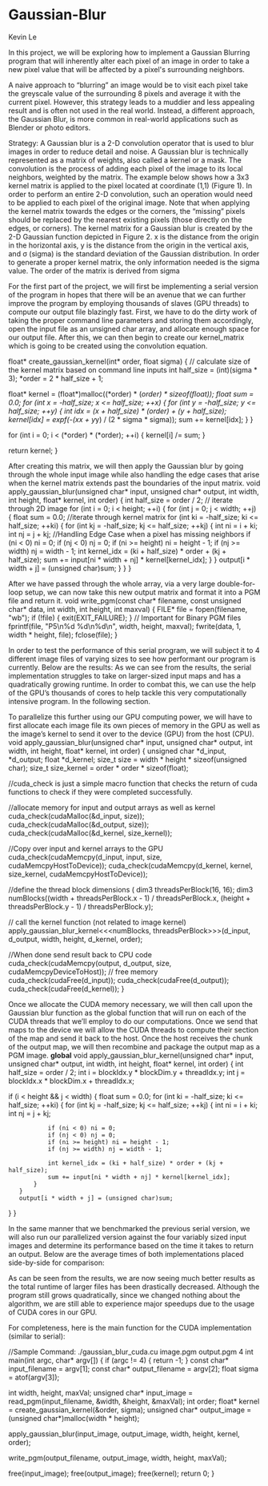 # Gaussian-Blur
Kevin Le

In this project, we will be exploring how to implement a Gaussian Blurring program that will inherently alter each pixel of an image in order to take a new pixel value that will be affected by a pixel's surrounding neighbors. 
	
A naive approach to “blurring” an image would be to visit each pixel take the greyscale value of the surrounding 8 pixels and average it with the current pixel. However, this strategy leads to a muddier and less appealing result and is often not used in the real world. Instead, a different approach, the Gaussian Blur, is more common in real-world applications such as Blender or photo editors.

Strategy: A Gaussian blur is a 2-D convolution operator that is used to blur images in order to reduce detail and noise. A Gaussian blur is technically represented as a matrix of weights, also called a kernel or a mask. The convolution is the process of adding each pixel of the image to its local neighbors, weighted by the matrix. The example below shows how a 3x3 kernel matrix is applied to the pixel located at coordinate (1,1) (Figure 1). In order to perform an entire 2-D convolution, such an operation would need to be applied to each pixel of the original image.
Note that when applying the kernel matrix towards the edges or the corners, the “missing” pixels should be replaced by the nearest existing pixels (those directly on the edges, or corners).
The kernel matrix for a Gaussian blur is created by the 2-D Gaussian function depicted in Figure 2.
x is the distance from the origin in the horizontal axis,
y is the distance from the origin in the vertical axis,
and σ (sigma) is the standard deviation of the Gaussian distribution.
In order to generate a proper kernel matrix, the only information needed is the sigma value. The order of the matrix is derived from sigma




For the first part of the project, we will first be implementing a serial version of the program in hopes that there will be an avenue that we can further improve the program by employing thousands of slaves (GPU threads) to compute our output file blazingly fast. First, we have to do the dirty work of taking the proper command line parameters and storing them accordingly, open the input file as an unsigned char array, and allocate enough space for our output file. After this, we can then begin to create our kernel_matrix which is going to be created using the convolution equation. 

float* create_gaussian_kernel(int* order, float sigma) {
   // calculate size of the kernel matrix based on command line inputs
   int half_size = (int)(sigma * 3);
   *order = 2 * half_size + 1;

   float* kernel = (float*)malloc((*order) * (*order) * sizeof(float));
   float sum = 0.0;
   for (int x = -half_size; x <= half_size; ++x) {
       for (int y = -half_size; y <= half_size; ++y) {
           int idx = (x + half_size) * (*order) + (y + half_size);
           kernel[idx] = expf(-(x*x + y*y) / (2 * sigma * sigma));
           sum += kernel[idx];
       }
   }

   for (int i = 0; i < (*order) * (*order); ++i) {
       kernel[i] /= sum;
   }

   return kernel;
}

After creating this matrix, we will then apply the Gaussian blur by going through the whole input image while also handling the edge cases that arise when the kernel matrix extends past the boundaries of the input matrix. 
void apply_gaussian_blur(unsigned char* input, unsigned char* output, int width, int height, float* kernel, int order) {
   int half_size = order / 2;
   // iterate through 2D image
   for (int i = 0; i < height; ++i) {
       for (int j = 0; j < width; ++j) {
           float sum = 0.0;
           //iterate through kernel matrix
           for (int ki = -half_size; ki <= half_size; ++ki) {
               for (int kj = -half_size; kj <= half_size; ++kj) {
                   int ni = i + ki;
                   int nj = j + kj;
                   //Handling Edge Case when a pixel has missing neighbors
                   if (ni < 0) ni = 0;
                   if (nj < 0) nj = 0;
                   if (ni >= height) ni = height - 1;
                   if (nj >= width) nj = width - 1;
                   int kernel_idx = (ki + half_size) * order + (kj + half_size);
                   sum += input[ni * width + nj] * kernel[kernel_idx];
               }
           }
           output[i * width + j] = (unsigned char)sum;
       }
   }
}



After we have passed through the whole array, via a very large double-for-loop setup, we can now take this new output matrix and format it into a PGM file and return it.
void write_pgm(const char* filename, const unsigned char* data, int width, int height, int maxval) {
   FILE* file = fopen(filename, "wb");
   if (!file) {
       exit(EXIT_FAILURE);
   }
   // Important for Binary PGM files
   fprintf(file, "P5\n%d %d\n%d\n", width, height, maxval);
   fwrite(data, 1, width * height, file);
   fclose(file);
}


 In order to test the performance of this serial program, we will subject it to 4 different image files of varying sizes to see how performant our program is currently. Below are the results:
As we can see from the results, the serial implementation struggles to take on larger-sized input maps and has a quadratically growing runtime. In order to combat this, we can use the help of the GPU’s thousands of cores to help tackle this very computationally intensive program. In the following section.

To parallelize this further using our GPU computing power, we will have to first allocate each image file its own pieces of memory in the GPU as well as the image’s kernel to send it over to the device (GPU) from the host (CPU). 
void apply_gaussian_blur(unsigned char* input, unsigned char* output, int width, int height, float* kernel, int order) {
   unsigned char *d_input, *d_output;
   float *d_kernel;
   size_t size = width * height * sizeof(unsigned char);
   size_t size_kernel = order * order * sizeof(float);

//cuda_check is just a simple macro function that checks the return of cuda functions to check if they were completed successfully.

   //allocate memory for input and output arrays as well as kernel
   cuda_check(cudaMalloc(&d_input, size));
   cuda_check(cudaMalloc(&d_output, size));
   cuda_check(cudaMalloc(&d_kernel, size_kernel));
   
   //Copy over input and kernel arrays to the GPU
   cuda_check(cudaMemcpy(d_input, input, size, cudaMemcpyHostToDevice));
   cuda_check(cudaMemcpy(d_kernel, kernel, size_kernel, cudaMemcpyHostToDevice));
    
   //define the thread block dimensions (
   dim3 threadsPerBlock(16, 16);
   dim3 numBlocks((width + threadsPerBlock.x - 1) / threadsPerBlock.x, (height + threadsPerBlock.y - 1) / threadsPerBlock.y);
   
   // call the kernel function (not related to image kernel)
   apply_gaussian_blur_kernel<<<numBlocks, threadsPerBlock>>>(d_input, d_output, width, height, d_kernel, order);


   //When done send result back to CPU code
   cuda_check(cudaMemcpy(output, d_output, size, cudaMemcpyDeviceToHost));
   // free memory
   cuda_check(cudaFree(d_input));
   cuda_check(cudaFree(d_output));
   cuda_check(cudaFree(d_kernel));
}




Once we allocate the CUDA memory necessary, we will then call upon the Gaussian blur function as the global function that will run on each of the CUDA threads that we’ll employ to do our computations. Once we send that maps to the device we will allow the CUDA threads to compute their section of the map and send it back to the host. Once the host receives the chunk of the output map, we will then recombine and package the output map as a PGM image.
__global__ void apply_gaussian_blur_kernel(unsigned char* input, unsigned char* output, int width, int height, float* kernel, int order) {
   int half_size = order / 2;
   int i = blockIdx.y * blockDim.y + threadIdx.y;
   int j = blockIdx.x * blockDim.x + threadIdx.x;

   if (i < height && j < width) {
       float sum = 0.0;
       for (int ki = -half_size; ki <= half_size; ++ki) {
           for (int kj = -half_size; kj <= half_size; ++kj) {
               int ni = i + ki;
               int nj = j + kj;

               if (ni < 0) ni = 0;
               if (nj < 0) nj = 0;
               if (ni >= height) ni = height - 1;
               if (nj >= width) nj = width - 1;

               int kernel_idx = (ki + half_size) * order + (kj + half_size);
               sum += input[ni * width + nj] * kernel[kernel_idx];
           }
       }
       output[i * width + j] = (unsigned char)sum;
   }
}


In the same manner that we benchmarked the previous serial version, we will also run our parallelized version against the four variably sized input images and determine its performance based on the time it takes to return an output. Below are the average times of both implementations placed side-by-side for comparison:







As can be seen from the results, we are now seeing much better results as the total runtime of larger files has been drastically decreased. Although the program still grows quadratically, since we changed nothing about the algorithm, we are still able to experience major speedups due to the usage of CUDA cores in our GPU.

For completeness, here is the main function for the CUDA implementation (similar to serial):



//Sample Command: ./gaussian_blur_cuda.cu image.pgm output.pgm 4
int main(int argc, char* argv[]) {
   if (argc != 4) {
       return -1;
   }
   const char* input_filename = argv[1];
   const char* output_filename = argv[2];
   float sigma = atof(argv[3]);

   int width, height, maxVal;
   unsigned char* input_image = read_pgm(input_filename, &width, &height, &maxVal);
   int order;
   float* kernel = create_gaussian_kernel(&order, sigma);
   unsigned char* output_image = (unsigned char*)malloc(width * height);
   
   apply_gaussian_blur(input_image, output_image, width, height, kernel, order);
   
   write_pgm(output_filename, output_image, width, height, maxVal);
  
   free(input_image);
   free(output_image);
   free(kernel);
   return 0;
}



